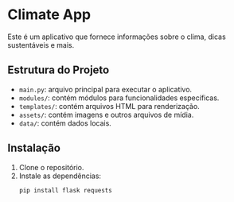 # Climate App

Este é um aplicativo que fornece informações sobre o clima, dicas sustentáveis e mais.

## Estrutura do Projeto

- `main.py`: arquivo principal para executar o aplicativo.
- `modules/`: contém módulos para funcionalidades específicas.
- `templates/`: contém arquivos HTML para renderização.
- `assets/`: contém imagens e outros arquivos de mídia.
- `data/`: contém dados locais.

## Instalação

1. Clone o repositório.
2. Instale as dependências:
   ```bash
   pip install flask requests

